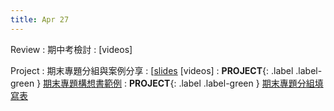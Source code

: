 ```yaml
---
title: Apr 27
---
```


Review
: 期中考檢討
  : [videos]

Project
: 期末專題分組與案例分享
  : [[slides](https://docs.google.com/presentation/d/1J-KRejhDuO9lm5GhBE681xxLrojD_7OyXYBozxPsUUE/edit?usp=sharing) [videos]
: **PROJECT**{: .label .label-green } [期末專題構想書範例](https://hackmd.io/kfstnzpoQ9mrsZKjtUwcYg)
: **PROJECT**{: .label .label-green } [期末專題分組填寫表](https://forms.gle/Ls192bA4uL5EA1t26)
